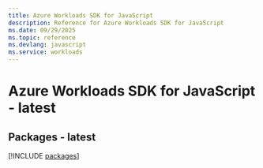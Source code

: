 ```yaml
---
title: Azure Workloads SDK for JavaScript
description: Reference for Azure Workloads SDK for JavaScript
ms.date: 09/29/2025
ms.topic: reference
ms.devlang: javascript
ms.service: workloads
---
```

# Azure Workloads SDK for JavaScript - latest
## Packages - latest
[!INCLUDE [packages](workloads-index.md)]